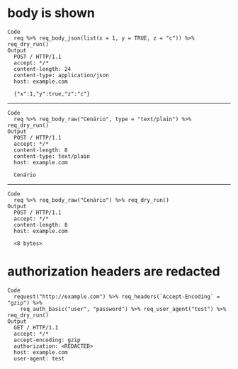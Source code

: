 # body is shown

    Code
      req %>% req_body_json(list(x = 1, y = TRUE, z = "c")) %>% req_dry_run()
    Output
      POST / HTTP/1.1
      accept: */*
      content-length: 24
      content-type: application/json
      host: example.com
      
      {"x":1,"y":true,"z":"c"}

---

    Code
      req %>% req_body_raw("Cenário", type = "text/plain") %>% req_dry_run()
    Output
      POST / HTTP/1.1
      accept: */*
      content-length: 8
      content-type: text/plain
      host: example.com
      
      Cenário

---

    Code
      req %>% req_body_raw("Cenário") %>% req_dry_run()
    Output
      POST / HTTP/1.1
      accept: */*
      content-length: 8
      host: example.com
      
      <8 bytes>

# authorization headers are redacted

    Code
      request("http://example.com") %>% req_headers(`Accept-Encoding` = "gzip") %>%
        req_auth_basic("user", "password") %>% req_user_agent("test") %>% req_dry_run()
    Output
      GET / HTTP/1.1
      accept: */*
      accept-encoding: gzip
      authorization: <REDACTED>
      host: example.com
      user-agent: test
      

